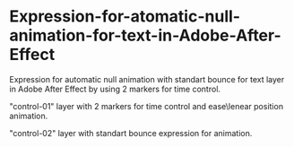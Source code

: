 # Expression-for-atomatic-null-animation-for-text-in-Adobe-After-Effect

Expression for automatic null animation with standart bounce for text layer in Adobe After Effect by using 2 markers for time control.

"control-01" layer with 2 markers for time control and ease\lenear position animation.

"control-02" layer with standart bounce expression for animation.
